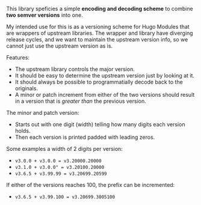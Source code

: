 
This library speficies a simple **encoding and decoding scheme** to combine **two semver versions** into one.

My intended use for this is as a versioning scheme for Hugo Modules that are wrappers of upstream libraries. The wrapper and library have diverging release cycles, and we want to maintain the upstream version info, so we cannot just use the upstream version as is.

Features:

* The upstream library controls the major version.
* It should be easy to determine the upstream version just by looking at it.
* It should always be possible to programmatially decode back to the originals.
* A minor or patch increment from either of the two versions should result in a version that is _greater than_ the previous version.

The minor and patch version:

* Starts out with one digit (width) telling how many digits each version holds.
* Then each version is printed padded with leading zeros.

Some examples a width of 2 digits per version:

* `v3.0.0 + v3.0.0 = v3.20000.20000`
* `v3.1.0 + v3.0.0" = v3.20100.20000`
* `v3.6.5 + v3.99.99 = v3.20699.20599`

If either of the versions reaches 100, the prefix can be incremented:

* `v3.6.5 + v3.99.100 = v3.20699.3005100`